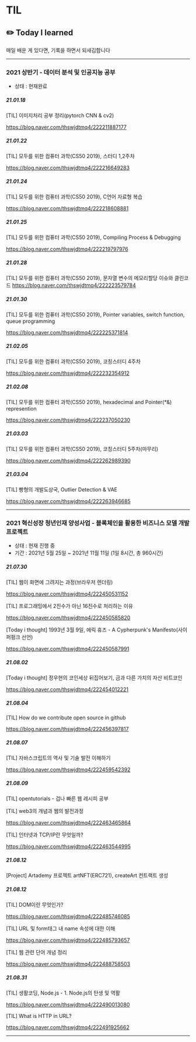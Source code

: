 # TIL
## ✏️ Today I learned
 매일 배운 게 있다면, 기록을 하면서 되새김합니다
___
### 2021 상반기 - 데이터 분석 및 인공지능 공부
- 상태 : 현재완료

##### 21.01.18

[TIL] 이미지처리 공부 정리(pytorch CNN & cv2)

https://blog.naver.com/thswjdtmq4/222211887177

##### 21.01.22

[TIL]  모두를 위한 컴퓨터 과학(CS50 2019), 스터디 1,2주차

https://blog.naver.com/thswjdtmq4/222216649283

##### 21.01.24

[TIL] 모두를 위한 컴퓨터 과학(CS50 2019), C언어 자료형 복습

https://blog.naver.com/thswjdtmq4/222218608881

##### 21.01.25

[TIL] 모두를 위한 컴퓨터 과학(CS50 2019), Compiling Process & Debugging

https://blog.naver.com/thswjdtmq4/222219797976

##### 21.01.28

[TIL] 모두를 위한 컴퓨터 과학(CS50 2019), 문자열 변수의 메모리할당 이슈와 클린코드
https://blog.naver.com/thswjdtmq4/222223579784

##### 21.01.30

[TIL] 모두를 위한 컴퓨터 과학(CS50 2019), Pointer variables, switch function, queue programming

https://blog.naver.com/thswjdtmq4/222225371814

##### 21.02.05

[TIL] 모두를 위한 컴퓨터 과학(CS50 2019), 코칭스터디 4주차

https://blog.naver.com/thswjdtmq4/222232354912


##### 21.02.08

[TIL] 모두를 위한 컴퓨터 과학(CS50 2019), hexadecimal and Pointer(*&) represention

https://blog.naver.com/thswjdtmq4/222237050230


##### 21.03.03

[TIL] 모두를 위한 컴퓨터 과학(CS50 2019), 코칭스터디 5주차(마무리)

https://blog.naver.com/thswjdtmq4/222262989390


##### 21.03.04

[TIL] 빵형의 개발도상국, Outlier Detection & VAE

https://blog.naver.com/thswjdtmq4/222263946685


___

### 2021 혁신성장 청년인재 양성사업 - 블록체인을 활용한 비즈니스 모델 개발 프로젝트
- 상태 : 현재 진행 중
- 기간 : 2021년 5월 25일 ~ 2021년 11월 11일 (1일 8시간, 총 960시간)

##### 21.07.30

[TIL] 웹이 화면에 그려지는 과정(브라우저 렌더링)

https://blog.naver.com/thswjdtmq4/222450531152

[TIL] 프로그래밍에서 2진수가 아닌 16진수로 처리하는 이유

https://blog.naver.com/thswjdtmq4/222450585820

[Today i thought] 1993년 3월 9일, 에릭 휴즈 - A Cypherpunk's Manifesto(사이퍼펑크 선언)

https://blog.naver.com/thswjdtmq4/222450587991


##### 21.08.02
[Today i thought] 정우현의 코인세상 뒤집어보기, 금과 다른 가치의 자산 비트코인

https://blog.naver.com/thswjdtmq4/222454012221

##### 21.08.04

[TIL] How do we contribute open source in github

https://blog.naver.com/thswjdtmq4/222456397817


##### 21.08.07

[TIL] 자바스크립트의 역사 및 기술 발전 이해하기

https://blog.naver.com/thswjdtmq4/222459542392

##### 21.08.09

[TIL] opentutorials - 겁나 빠른 웹 레시피 공부

[TIL]  web3의 개념과 웹의 발전과정

https://blog.naver.com/thswjdtmq4/222463465864

[TIL] 인터넷과 TCP/IP란 무엇일까?

https://blog.naver.com/thswjdtmq4/222463544995


##### 21.08.12

[Project] Artademy 프로젝트 artNFT(ERC721), createArt 컨트랙트 생성

##### 21.08.12

[TIL] DOM이란 무엇인가?

https://blog.naver.com/thswjdtmq4/222485746085


[TIL] URL 및 form태그 내 name 속성에 대한 이해 

https://blog.naver.com/thswjdtmq4/222485793657


[TIL] 웹 관련 단어 개념 정리

https://blog.naver.com/thswjdtmq4/222488758503

##### 21.08.31

[TIL] 생활코딩, Node.js - 1. Node.js의 탄생 및 역활

https://blog.naver.com/thswjdtmq4/222490013080

[TIL] What is HTTP in URL?

https://blog.naver.com/thswjdtmq4/222491925662

___